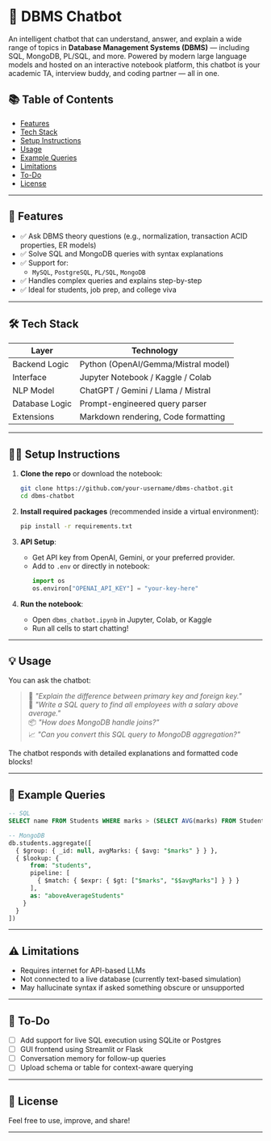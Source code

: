 
# 💬 DBMS Chatbot

An intelligent chatbot that can understand, answer, and explain a wide range of topics in **Database Management Systems (DBMS)** — including SQL, MongoDB, PL/SQL, and more. Powered by modern large language models and hosted on an interactive notebook platform, this chatbot is your academic TA, interview buddy, and coding partner — all in one.

## 📚 Table of Contents

- [Features](#-features)
- [Tech Stack](#-tech-stack)
- [Setup Instructions](#-setup-instructions)
- [Usage](#-usage)
- [Example Queries](#-example-queries)
- [Limitations](#-limitations)
- [To-Do](#-to-do)
- [License](#-license)



---

## 🌟 Features

- ✅ Ask DBMS theory questions (e.g., normalization, transaction ACID properties, ER models)
- ✅ Solve SQL and MongoDB queries with syntax explanations
- ✅ Support for:
  - `MySQL`, `PostgreSQL`, `PL/SQL`, `MongoDB`
- ✅ Handles complex queries and explains step-by-step
- ✅ Ideal for students, job prep, and college viva

---

## 🛠️ Tech Stack

| Layer          | Technology                             |
|----------------|----------------------------------------|
| Backend Logic  | Python (OpenAI/Gemma/Mistral model)    |
| Interface      | Jupyter Notebook / Kaggle / Colab      |
| NLP Model      | ChatGPT / Gemini / Llama / Mistral     |
| Database Logic | Prompt-engineered query parser         |
| Extensions     | Markdown rendering, Code formatting    |

---

## 🧑‍💻 Setup Instructions

1. **Clone the repo** or download the notebook:
   ```bash
   git clone https://github.com/your-username/dbms-chatbot.git
   cd dbms-chatbot
   ```

2. **Install required packages** (recommended inside a virtual environment):
   ```bash
   pip install -r requirements.txt
   ```

3. **API Setup**:
   - Get API key from OpenAI, Gemini, or your preferred provider.
   - Add to `.env` or directly in notebook:
     ```python
     import os
     os.environ["OPENAI_API_KEY"] = "your-key-here"
     ```

4. **Run the notebook**:
   - Open `dbms_chatbot.ipynb` in Jupyter, Colab, or Kaggle
   - Run all cells to start chatting!

---

## 💡 Usage

You can ask the chatbot:

> 🧠 *"Explain the difference between primary key and foreign key."*  
> 🧮 *"Write a SQL query to find all employees with a salary above average."*  
> 📦 *"How does MongoDB handle joins?"*  
> 📈 *"Can you convert this SQL query to MongoDB aggregation?"*

The chatbot responds with detailed explanations and formatted code blocks!

---

## 💬 Example Queries

```sql
-- SQL
SELECT name FROM Students WHERE marks > (SELECT AVG(marks) FROM Students);

-- MongoDB
db.students.aggregate([
  { $group: { _id: null, avgMarks: { $avg: "$marks" } } },
  { $lookup: {
      from: "students",
      pipeline: [
        { $match: { $expr: { $gt: ["$marks", "$$avgMarks"] } } }
      ],
      as: "aboveAverageStudents"
    }
  }
])
```

---

## ⚠️ Limitations

- Requires internet for API-based LLMs
- Not connected to a live database (currently text-based simulation)
- May hallucinate syntax if asked something obscure or unsupported

---

## 🧠 To-Do

- [ ] Add support for live SQL execution using SQLite or Postgres
- [ ] GUI frontend using Streamlit or Flask
- [ ] Conversation memory for follow-up queries
- [ ] Upload schema or table for context-aware querying

---

## 📄 License

Feel free to use, improve, and share!

---
